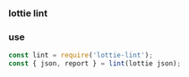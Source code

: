 ### lottie lint

### use

```js
const lint = require('lottie-lint');
const { json, report } = lint(lottie json);
```
